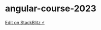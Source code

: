 # angular-course-2023

[Edit on StackBlitz ⚡️](https://stackblitz.com/edit/stackblitz-starters-nsr9zi)